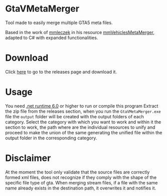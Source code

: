 # GtaVMetaMerger
Tool made to easily merge multiple GTA5 meta files.

Based in the work of [mmleczek](https://github.com/mmleczek) in his resource [mmVehiclesMetaMerger](https://github.com/mmleczek/mmVehiclesMetaMerger), adapted to C# with expanded functionalities.

# Download
Click [here](https://github.com/Imperio-Company/GtaVMetaMerger/releases/latest) to go to the releases page and download it.

# Usage
You need [.net runtime 6.0](https://dotnet.microsoft.com/es-es/download/dotnet/6.0) or higher to run or compile this program
Extract the zip file from the releases section, when you run the `GtaVMetaMerger.exe` file the `output` folder will be created with the output folders of each category.
Select the category with which you want to work and within it the section to work, the path where are the individual resources to unify and proceed to make the union of the same generating the unified file within the output folder in the corresponding category.

# Disclaimer
At the moment the tool only validate that the source files are correctly formed xml files, does not recognize if they comply with the shape of the specific file type of gta.
When merging stream files, if a file with the same name already exists in the destination path, it overwrites it and notifies it.
